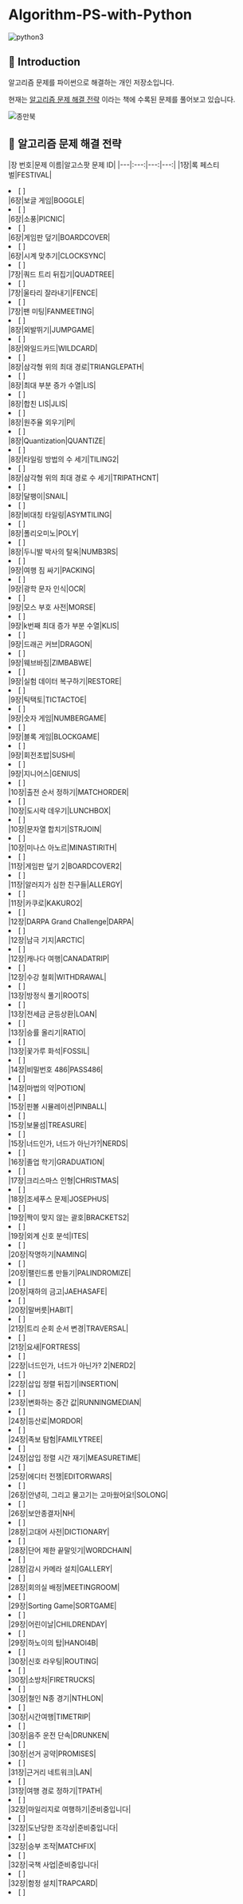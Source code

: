 # Algorithm-PS-with-Python
![python3](https://img.shields.io/badge/language-python--3.x-green)

## 📖 Introduction

알고리즘 문제를 파이썬으로 해결하는 개인 저장소입니다.


현재는 [알고리즘 문제 해결 전략](https://book.algospot.com/index.html) 이라는 책에 수록된 문제를 풀어보고 있습니다.

![종만북](https://book.algospot.com/static/img/cover1-small.png)

## 📝 알고리즘 문제 해결 전략
  
|장 번호|문제 이름|알고스팟 문제 ID|
|---|:---:|---:|---:|
|1장|록 페스티벌|FESTIVAL|<li>[ ]</li>
|6장|보글 게임|BOGGLE|<li>[ ]</li>
|6장|소풍|PICNIC|<li>[ ]</li>
|6장|게임판 덮기|BOARDCOVER|<li>[ ]</li>
|6장|시계 맞추기|CLOCKSYNC|<li>[ ]</li>
|7장|쿼드 트리 뒤집기|QUADTREE|<li>[ ]</li>
|7장|울타리 잘라내기|FENCE|<li>[ ]</li>
|7장|팬 미팅|FANMEETING|<li>[ ]</li>
|8장|외발뛰기|JUMPGAME|<li>[ ]</li>
|8장|와일드카드|WILDCARD|<li>[ ]</li>
|8장|삼각형 위의 최대 경로|TRIANGLEPATH|<li>[ ]</li>
|8장|최대 부분 증가 수열|LIS|<li>[ ]</li>
|8장|합친 LIS|JLIS|<li>[ ]</li>
|8장|원주율 외우기|PI|<li>[ ]</li>
|8장|Quantization|QUANTIZE|<li>[ ]</li>
|8장|타일링 방법의 수 세기|TILING2|<li>[ ]</li>
|8장|삼각형 위의 최대 경로 수 세기|TRIPATHCNT|<li>[ ]</li>
|8장|달팽이|SNAIL|<li>[ ]</li>
|8장|비대칭 타일링|ASYMTILING|<li>[ ]</li>
|8장|폴리오미노|POLY|<li>[ ]</li>
|8장|두니발 박사의 탈옥|NUMB3RS|<li>[ ]</li>
|9장|여행 짐 싸기|PACKING|<li>[ ]</li>
|9장|광학 문자 인식|OCR|<li>[ ]</li>
|9장|모스 부호 사전|MORSE|<li>[ ]</li>
|9장|k번째 최대 증가 부분 수열|KLIS|<li>[ ]</li>
|9장|드래곤 커브|DRAGON|<li>[ ]</li>
|9장|웨브바짐|ZIMBABWE|<li>[ ]</li>
|9장|실험 데이터 복구하기|RESTORE|<li>[ ]</li>
|9장|틱택토|TICTACTOE|<li>[ ]</li>
|9장|숫자 게임|NUMBERGAME|<li>[ ]</li>
|9장|블록 게임|BLOCKGAME|<li>[ ]</li>
|9장|회전초밥|SUSHI|<li>[ ]</li>
|9장|지니어스|GENIUS|<li>[ ]</li>
|10장|출전 순서 정하기|MATCHORDER|<li>[ ]</li>
|10장|도시락 데우기|LUNCHBOX|<li>[ ]</li>
|10장|문자열 합치기|STRJOIN|<li>[ ]</li>
|10장|미나스 아노르|MINASTIRITH|<li>[ ]</li>
|11장|게임판 덮기 2|BOARDCOVER2|<li>[ ]</li>
|11장|알러지가 심한 친구들|ALLERGY|<li>[ ]</li>
|11장|카쿠로|KAKURO2|<li>[ ]</li>
|12장|DARPA Grand Challenge|DARPA|<li>[ ]</li>
|12장|남극 기지|ARCTIC|<li>[ ]</li>
|12장|캐나다 여행|CANADATRIP|<li>[ ]</li>
|12장|수강 철회|WITHDRAWAL|<li>[ ]</li>
|13장|방정식 풀기|ROOTS|<li>[ ]</li>
|13장|전세금 균등상환|LOAN|<li>[ ]</li>
|13장|승률 올리기|RATIO|<li>[ ]</li>
|13장|꽃가루 화석|FOSSIL|<li>[ ]</li>
|14장|비밀번호 486|PASS486|<li>[ ]</li>
|14장|마법의 약|POTION|<li>[ ]</li>
|15장|핀볼 시뮬레이션|PINBALL|<li>[ ]</li>
|15장|보물섬|TREASURE|<li>[ ]</li>
|15장|너드인가, 너드가 아닌가?|NERDS|<li>[ ]</li>
|16장|졸업 학기|GRADUATION|<li>[ ]</li>
|17장|크리스마스 인형|CHRISTMAS|<li>[ ]</li>
|18장|조세푸스 문제|JOSEPHUS|<li>[ ]</li>
|19장|짝이 맞지 않는 괄호|BRACKETS2|<li>[ ]</li>
|19장|외계 신호 분석|ITES|<li>[ ]</li>
|20장|작명하기|NAMING|<li>[ ]</li>
|20장|팰린드롬 만들기|PALINDROMIZE|<li>[ ]</li>
|20장|재하의 금고|JAEHASAFE|<li>[ ]</li>
|20장|말버릇|HABIT|<li>[ ]</li>
|21장|트리 순회 순서 변경|TRAVERSAL|<li>[ ]</li>
|21장|요새|FORTRESS|<li>[ ]</li>
|22장|너드인가, 너드가 아닌가? 2|NERD2|<li>[ ]</li>
|22장|삽입 정렬 뒤집기|INSERTION|<li>[ ]</li>
|23장|변화하는 중간 값|RUNNINGMEDIAN|<li>[ ]</li>
|24장|등산로|MORDOR|<li>[ ]</li>
|24장|족보 탐험|FAMILYTREE|<li>[ ]</li>
|24장|삽입 정렬 시간 재기|MEASURETIME|<li>[ ]</li>
|25장|에디터 전쟁|EDITORWARS|<li>[ ]</li>
|26장|안녕히, 그리고 물고기는 고마웠어요!|SOLONG|<li>[ ]</li>
|26장|보안종결자|NH|<li>[ ]</li>
|28장|고대어 사전|DICTIONARY|<li>[ ]</li>
|28장|단어 제한 끝말잇기|WORDCHAIN|<li>[ ]</li>
|28장|감시 카메라 설치|GALLERY|<li>[ ]</li>
|28장|회의실 배정|MEETINGROOM|<li>[ ]</li>
|29장|Sorting Game|SORTGAME|<li>[ ]</li>
|29장|어린이날|CHILDRENDAY|<li>[ ]</li>
|29장|하노이의 탑|HANOI4B|<li>[ ]</li>
|30장|신호 라우팅|ROUTING|<li>[ ]</li>
|30장|소방차|FIRETRUCKS|<li>[ ]</li>
|30장|철인 N종 경기|NTHLON|<li>[ ]</li>
|30장|시간여행|TIMETRIP|<li>[ ]</li>
|30장|음주 운전 단속|DRUNKEN|<li>[ ]</li>
|30장|선거 공약|PROMISES|<li>[ ]</li>
|31장|근거리 네트워크|LAN|<li>[ ]</li>
|31장|여행 경로 정하기|TPATH|<li>[ ]</li>
|32장|마일리지로 여행하기|준비중입니다|<li>[ ]</li>
|32장|도난당한 조각상|준비중입니다|<li>[ ]</li>
|32장|승부 조작|MATCHFIX|<li>[ ]</li>
|32장|국책 사업|준비중입니다|<li>[ ]</li>
|32장|함정 설치|TRAPCARD|<li>[ ]</li>





